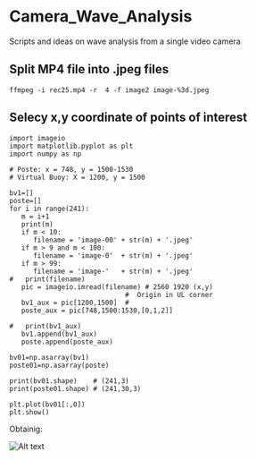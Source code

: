 # Camera_Wave_Analysis
Scripts and ideas on wave analysis from a single video camera

## Split MP4 file into .jpeg files

```
ffmpeg -i rec25.mp4 -r  4 -f image2 image-%3d.jpeg
```

## Selecy x,y coordinate of points of interest

```
import imageio
import matplotlib.pyplot as plt
import numpy as np

# Poste: x = 748, y = 1500-1530
# Virtual Buoy: X = 1200, y = 1500

bv1=[]
poste=[]
for i in range(241):
   m = i+1
   print(m)
   if m < 10:
      filename = 'image-00' + str(m) + '.jpeg'
   if m > 9 and m < 100:
      filename = 'image-0'  + str(m) + '.jpeg'
   if m > 99:
      filename = 'image-'   + str(m) + '.jpeg'
#   print(filename)
   pic = imageio.imread(filename) # 2560 1920 (x,y)
                             #  Origin in UL corner
   bv1_aux = pic[1200,1500]  #
   poste_aux = pic[748,1500:1530,[0,1,2]]
   
#   print(bv1_aux) 
   bv1.append(bv1_aux)
   poste.append(poste_aux)

bv01=np.asarray(bv1)
poste01=np.asarray(poste)

print(bv01.shape)    # (241,3)
print(poste01.shape) # (241,30,3)

plt.plot(bv01[:,0])
plt.show()
```

Obtainig:

![Alt text](plots/ts_vb.jpg?raw=true "Time Series at Virtual Buoy 01")
